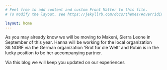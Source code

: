 ```yaml
---
# Feel free to add content and custom Front Matter to this file.
# To modify the layout, see https://jekyllrb.com/docs/themes/#overriding-theme-defaults

layout: home
---
```


As you may already know we will be moving to Makeni, Sierra Leone in September of this year.
Hanna will be working for the local organization SILNORF via the
German organization 'Brot für die Welt'
and Robin is in the lucky position to be her accompanying partner. 

Via this blog we will keep you updated on our experiences
